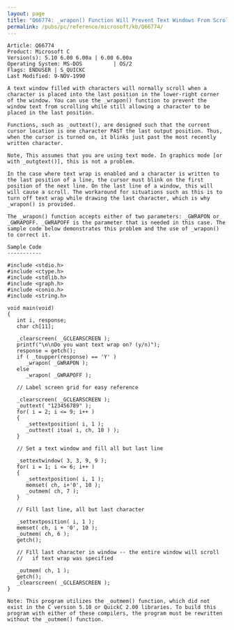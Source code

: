 ```yaml
---
layout: page
title: "Q66774: _wrapon() Function Will Prevent Text Windows From Scrolling"
permalink: /pubs/pc/reference/microsoft/kb/Q66774/
---
```


	Article: Q66774
	Product: Microsoft C
	Version(s): 5.10 6.00 6.00a | 6.00 6.00a
	Operating System: MS-DOS          | OS/2
	Flags: ENDUSER | S_QUICKC
	Last Modified: 9-NOV-1990
	
	A text window filled with characters will normally scroll when a
	character is placed into the last position in the lower-right corner
	of the window. You can use the _wrapon() function to prevent the
	window text from scrolling while still allowing a character to be
	placed in the last position.
	
	Functions, such as _outtext(), are designed such that the current
	cursor location is one character PAST the last output position. Thus,
	when the cursor is turned on, it blinks just past the most recently
	written character.
	
	Note, This assumes that you are using text mode. In graphics mode [or
	with _outgtext()], this is not a problem.
	
	In the case where text wrap is enabled and a character is written to
	the last position of a line, the cursor must blink on the first
	position of the next line. On the last line of a window, this will
	will cause a scroll. The workaround for situations such as this is to
	turn off text wrap while drawing the last character, which is why
	_wrapon() is provided.
	
	The _wrapon() function accepts either of two parameters: _GWRAPON or
	_GWRAPOFF. _GWRAPOFF is the parameter that is needed in this case. The
	sample code below demonstrates this problem and the use of _wrapon()
	to correct it.
	
	Sample Code
	-----------
	
	#include <stdio.h>
	#include <ctype.h>
	#include <stdlib.h>
	#include <graph.h>
	#include <conio.h>
	#include <string.h>
	
	void main(void)
	{
	   int i, response;
	   char ch[11];
	
	   _clearscreen( _GCLEARSCREEN );
	   printf("\n\nDo you want text wrap on? (y/n)");
	   response = getch();
	   if ( _toupper(response) == 'Y' )
	      _wrapon( _GWRAPON );
	   else
	      _wrapon( _GWRAPOFF );
	
	   // Label screen grid for easy reference
	
	   _clearscreen( _GCLEARSCREEN );
	   _outtext( "123456789" );
	   for( i = 2; i <= 9; i++ )
	   {
	      _settextposition( i, 1 );
	      _outtext( itoa( i, ch, 10 ) );
	   }
	
	   // Set a text window and fill all but last line
	
	   _settextwindow( 3, 3, 9, 9 );
	   for( i = 1; i <= 6; i++ )
	   {
	      _settextposition( i, 1 );
	      memset( ch, i+'0', 10 );
	      _outmem( ch, 7 );
	   }
	
	   // Fill last line, all but last character
	
	   _settextposition( i, 1 );
	   memset( ch, i + '0', 10 );
	   _outmem( ch, 6 );
	   getch();
	
	   // Fill last character in window -- the entire window will scroll
	   //   if text wrap was specified
	
	   _outmem( ch, 1 );
	   getch();
	   _clearscreen( _GCLEARSCREEN );
	}
	
	Note: This program utilizes the _outmem() function, which did not
	exist in the C version 5.10 or QuickC 2.00 libraries. To build this
	program with either of these compilers, the program must be rewritten
	without the _outmem() function.
